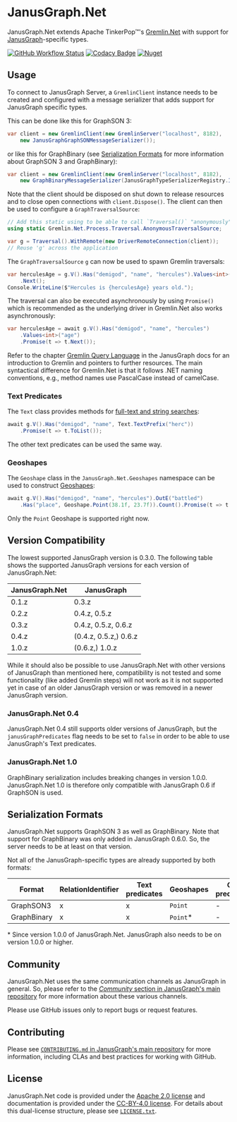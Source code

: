 # JanusGraph.Net

JanusGraph.Net extends Apache TinkerPop™'s [Gremlin.Net][gremlin.net] with
support for [JanusGraph][janusgraph]-specific types.

[![GitHub Workflow Status][actions-badge]][actions-url]
[![Codacy Badge][codacy-badge]][codacy-url]
[![Nuget][nuget-badge]][nuget-url]

## Usage

To connect to JanusGraph Server, a `GremlinClient` instance needs to be
created and configured with a message serializer that adds support for
JanusGraph specific types.

This can be done like this for GraphSON 3:

```cs
var client = new GremlinClient(new GremlinServer("localhost", 8182),
    new JanusGraphGraphSONMessageSerializer());
```

or like this for GraphBinary (see
[Serialization Formats](#serialization-formats) for more information about
GraphSON 3 and GraphBinary):

```cs
var client = new GremlinClient(new GremlinServer("localhost", 8182),
    new GraphBinaryMessageSerializer(JanusGraphTypeSerializerRegistry.Instance));
```

Note that the client should be disposed on shut down to release resources and
to close open connections with `client.Dispose()`.
The client can then be used to configure a `GraphTraversalSource`:

```cs
// Add this static using to be able to call `Traversal()` "anonymously"
using static Gremlin.Net.Process.Traversal.AnonymousTraversalSource;

var g = Traversal().WithRemote(new DriverRemoteConnection(client));
// Reuse 'g' across the application
```

The `GraphTraversalSource` `g` can now be used to spawn Gremlin traversals:

```cs
var herculesAge = g.V().Has("demigod", "name", "hercules").Values<int>("age")
    .Next();
Console.WriteLine($"Hercules is {herculesAge} years old.");
```

The traversal can also be executed asynchronously by using `Promise()` which is
recommended as the underlying driver in Gremlin.Net also works
asynchronously:

```cs
var herculesAge = await g.V().Has("demigod", "name", "hercules")
    .Values<int>("age")
    .Promise(t => t.Next());
```

Refer to the chapter [Gremlin Query Language][gremlin-chapter] in the
JanusGraph docs for an introduction to Gremlin and pointers to further
resources.
The main syntactical difference for Gremlin.Net is that it follows .NET naming
conventions, e.g., method names use PascalCase instead of camelCase.

### Text Predicates

The `Text` class provides methods for
[full-text and string searches][text-predicates]:

```cs
await g.V().Has("demigod", "name", Text.TextPrefix("herc"))
    .Promise(t => t.ToList());
```

The other text predicates can be used the same way.

### Geoshapes

The `Geoshape` class in the `JanusGraph.Net.Geoshapes` namespace can be used to
construct [Geoshapes][geoshapes]:

```cs
await g.V().Has("demigod", "name", "hercules").OutE("battled")
    .Has("place", Geoshape.Point(38.1f, 23.7f)).Count().Promise(t => t.Next());
```

Only the `Point` Geoshape is supported right now.

## Version Compatibility

The lowest supported JanusGraph version is 0.3.0.
The following table shows the supported JanusGraph versions for each version
of JanusGraph.Net:

| JanusGraph.Net | JanusGraph             |
| -------------- | ---------------------- |
| 0.1.z          | 0.3.z                  |
| 0.2.z          | 0.4.z, 0.5.z           |
| 0.3.z          | 0.4.z, 0.5.z, 0.6.z    |
| 0.4.z          | (0.4.z, 0.5.z,) 0.6.z  |
| 1.0.z          | (0.6.z,) 1.0.z         |

While it should also be possible to use JanusGraph.Net with other versions of
JanusGraph than mentioned here, compatibility is not tested and some
functionality (like added Gremlin steps) will not work as it is not supported
yet in case of an older JanusGraph version or was removed in a newer JanusGraph
version.

### JanusGraph.Net 0.4

JanusGraph.Net 0.4 still supports older versions of JanusGraph, but the
`janusGraphPredicates` flag needs to be set to `false` in order to be able to
use JanusGraph's Text predicates.

### JanusGraph.Net 1.0

GraphBinary serialization includes breaking changes in version 1.0.0.
JanusGraph.Net 1.0 is therefore only compatible with JanusGraph 0.6 if GraphSON
is used.

## Serialization Formats

JanusGraph.Net supports GraphSON 3 as well as GraphBinary.
Note that support for GraphBinary was only added in JanusGraph 0.6.0. So, the
server needs to be at least on that version.

Not all of the JanusGraph-specific types are already supported by both formats:

| Format      | RelationIdentifier | Text predicates | Geoshapes | Geo predicates |
| ----------- | ------------------ | --------------- | --------- | -------------- |
| GraphSON3   | x                  | x               | `Point`   | -              |
| GraphBinary | x                  | x               | `Point`*  | -              |

\* Since version 1.0.0 of JanusGraph.Net.
JanusGraph also needs to be on version 1.0.0 or higher.

## Community

JanusGraph.Net uses the same communication channels as JanusGraph in general.
So, please refer to the
[_Community_ section in JanusGraph's main repository][janusgraph-community]
for more information about these various channels.

Please use GitHub issues only to report bugs or request features.

## Contributing

Please see
[`CONTRIBUTING.md` in JanusGraph's main repository][janusgraph-contributing]
for more information, including CLAs and best practices for working with
GitHub.

## License

JanusGraph.Net code is provided under the [Apache 2.0 license](APACHE-2.0.txt)
and documentation is provided under the [CC-BY-4.0 license](CC-BY-4.0.txt). For
details about this dual-license structure, please see
[`LICENSE.txt`](LICENSE.txt).

[codacy-badge]: https://api.codacy.com/project/badge/Grade/eb69004e41f64f03be82228e6faaedd1
[codacy-url]: https://app.codacy.com/project/JanusGraph/janusgraph-dotnet/dashboard
[nuget-badge]: https://img.shields.io/nuget/v/JanusGraph.NET
[nuget-url]: https://www.nuget.org/packages/JanusGraph.NET/
[actions-badge]:
https://img.shields.io/github/actions/workflow/status/JanusGraph/janusgraph-dotnet/dotnet.yml?branch=master
[actions-url]: https://github.com/JanusGraph/janusgraph-dotnet/actions
[janusgraph]: https://janusgraph.org/
[gremlin.net]: https://tinkerpop.apache.org/docs/current/reference/#gremlin-DotNet
[gremlin-chapter]: https://docs.janusgraph.org/getting-started/gremlin/
[text-predicates]: https://docs.janusgraph.org/interactions/search-predicates/#text-predicate
[geoshapes]: https://docs.janusgraph.org/interactions/search-predicates/#geoshape-data-type
[janusgraph-community]: https://github.com/JanusGraph/janusgraph#community
[janusgraph-contributing]: https://github.com/JanusGraph/janusgraph/blob/master/CONTRIBUTING.md
